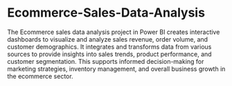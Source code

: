 # Ecommerce-Sales-Data-Analysis
The Ecommerce sales data analysis project in Power BI creates interactive dashboards to visualize and analyze sales revenue, order volume, and customer demographics. It integrates and transforms data from various sources to provide insights into sales trends, product performance, and customer segmentation. This supports informed decision-making for marketing strategies, inventory management, and overall business growth in the ecommerce sector.
